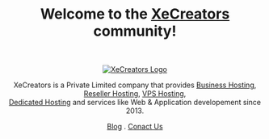 <h1 align="center">Welcome to the <a href="https://www.xecreators.pk/">XeCreators</a> community!</h1><br>

<p align="center">
  <a href="https://www.xecreators.pk/">
    <img src="https://demos.xecreators.pk/wp/assets/img/email-logo.png" alt="XeCreators Logo">
  </a>
</p>

<p align="center">
  XeCreators is a Private Limited company that provides <a href="https://www.xecreators.pk/web-hosting/" target="_blank">Business Hosting</a>, <a href="https://www.xecreators.pk/reseller-hosting/" target="_blank">Reseller Hosting</a>, <a href="https://www.xecreators.pk/vps-hosting/" target="_blank">VPS Hosting</a>,<br>
  <a href="https://www.xecreators.pk/dedicated-hosting/" target="_blank">Dedicated Hosting</a> and services like Web & Application developement since 2013.
</p>

<p align="center">
  <a href="https://www.xecreators.pk/blog/">Blog</a>
  .
  <a href="https://www.xecreators.pk/contact-us/">Conact Us</a>
</p>

<!--
**This** is a ✨ _special_ ✨ repository because its `README.md` (this file) appears on your GitHub profile.

Here are some ideas to get you started:

- 🔭 I’m currently working on ...
- 🌱 I’m currently learning ...
- 👯 I’m looking to collaborate on ...
- 🤔 I’m looking for help with ...
- 💬 Ask me about ...
- 📫 How to reach me: ...
- 😄 Pronouns: ...
- ⚡ Fun fact: ...
-->

